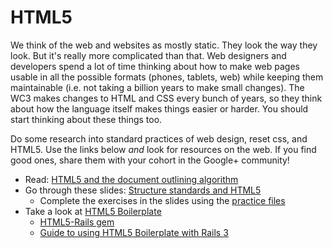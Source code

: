# HTML5


We think of the web and websites as mostly static. They look the way they look.  But it's really more complicated than that.  Web designers and developers spend a lot of time thinking about how to make web pages usable in all the possible formats (phones, tablets, web) while keeping them maintainable (i.e. not taking a billion years to make small changes). The WC3 makes changes to HTML and CSS every bunch of years, so they think about how the language itself makes things easier or harder. You should start thinking about these things too.

Do some research into standard practices of web design, reset css, and HTML5. Use the links below *and* look for resources on the web. If you find good ones, share them with your cohort in the Google+ community!

* Read: [HTML5 and the document outlining algorithm](http://www.smashingmagazine.com/2011/08/html5-and-the-document-outlining-algorithm/)
* Go through these slides: [Structure standards and HTML5](http://girldevelopit.com/assets/intermediate-html-css/class1.html#/17)
	* Complete the exercises in the slides using the [practice files](http://girldevelopit.com/assets/intermediate-html-css/class1.zip)
* Take a look at [HTML5 Boilerplate](http://html5boilerplate.com/)
	* [HTML5-Rails gem](https://github.com/sporkd/html5-rails)
	* [Guide to using HTML5 Boilerplate with Rails 3](http://railsapps.github.io/rails-html5-boilerplate.html)
